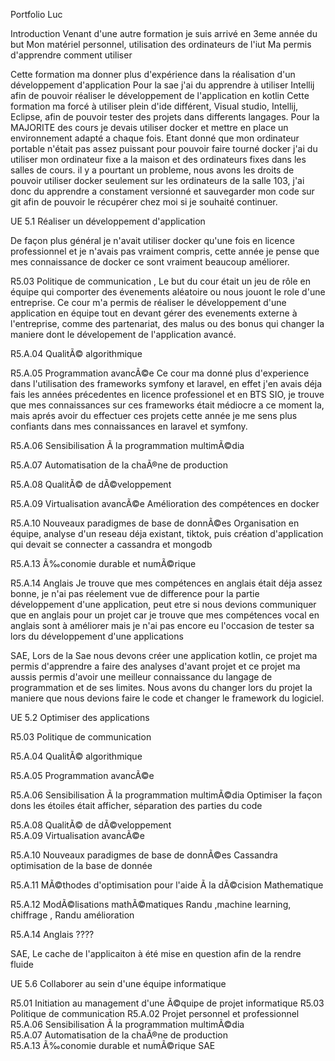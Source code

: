 
Portfolio Luc

Introduction
Venant d'une autre formation je suis arrivé en 3eme année du but
Mon matériel personnel, utilisation des ordinateurs de l'iut
Ma permis d'apprendre comment utiliser


Cette formation ma donner plus d'expérience dans la réalisation d'un développement d'application 
Pour la sae j'ai du apprendre à utiliser Intellij afin de pouvoir réaliser le développement de l'application en kotlin 
Cette formation ma forcé à utiliser plein d'ide différent, Visual studio, Intellij, Eclipse, afin de pouvoir tester des projets dans differents langages.
Pour la MAJORITE des cours je devais utiliser docker et mettre en place un environnement adapté a chaque fois.
Etant donné que mon ordinateur portable n'était pas assez puissant pour pouvoir faire tourné docker j'ai du utiliser mon ordinateur fixe a la maison et des ordinateurs fixes dans les salles de cours. il y a pourtant un probleme, nous avons les droits de pouvoir utiliser docker seulement sur les ordinateurs de la salle 103, j'ai donc du apprendre a constament versionné et sauvegarder mon code sur git afin de pouvoir le récupérer chez moi si je souhaité continuer.

UE 5.1 Réaliser un développement d'application  




De façon plus général je n'avait utiliser docker qu'une fois en licence professionnel et je n'avais pas vraiment compris, cette année je pense que mes connaissance de docker ce sont vraiment beaucoup améliorer.

R5.03 Politique de communication , Le but du cour était un jeu de rôle en équipe qui comporter des évenements aléatoire ou nous jouont le role d'une entreprise. Ce cour m'a permis de réaliser le développement d'une application en équipe tout en devant gérer des evenements externe à l'entreprise, comme des partenariat, des malus ou des bonus qui changer la maniere dont le dévelopement de l'application avancé.

R5.A.04 QualitÃ© algorithmique  

R5.A.05 Programmation avancÃ©e Ce cour ma donné plus d'experience dans l'utilisation des frameworks symfony et laravel, en effet j'en avais déja fais les années précedentes en licence professionel et en BTS SIO, je trouve que mes connaissances sur ces frameworks était médiocre a ce moment la, mais aprés avoir du effectuer ces projets cette année je me sens plus confiants dans mes connaissances en laravel et symfony.

R5.A.06 Sensibilisation Ã la programmation multimÃ©dia   

R5.A.07 Automatisation de la chaÃ®ne de production

R5.A.08 QualitÃ© de dÃ©veloppement

R5.A.09 Virtualisation avancÃ©e   Amélioration des compétences en docker

R5.A.10 Nouveaux paradigmes de base de donnÃ©es  Organisation en équipe, analyse d'un reseau déja existant, tiktok, puis création d'application qui devait se connecter a cassandra et mongodb

R5.A.13 Ã‰conomie durable et numÃ©rique  


R5.A.14 Anglais  Je trouve que mes compétences en anglais était déja assez bonne, je n'ai pas réelement vue de difference pour la partie développement d'une application, peut etre si nous devions communiquer que en anglais pour un projet car je trouve que mes compétences vocal en anglais sont à améliorer mais je n'ai pas encore eu l'occasion de tester sa lors du développement d'une applications

SAE, Lors de la Sae nous devons créer une application kotlin, ce projet ma permis d'apprendre a faire des analyses d'avant projet et ce projet ma aussis permis d'avoir une meilleur connaissance du langage de programmation et de ses limites. Nous avons du changer lors du projet la maniere que nous devions faire le code et changer le framework du logiciel.

UE 5.2 Optimiser des applications  



R5.03 Politique de communication  

R5.A.04 QualitÃ© algorithmique 

R5.A.05 Programmation avancÃ©e  

R5.A.06 Sensibilisation Ã la programmation multimÃ©dia  Optimiser la façon dons les étoiles était afficher, séparation des parties du code

R5.A.08 QualitÃ© de dÃ©veloppement  
R5.A.09 Virtualisation avancÃ©e  

R5.A.10 Nouveaux paradigmes de base de donnÃ©es   Cassandra optimisation de la base de donnée

R5.A.11 MÃ©thodes d'optimisation pour l'aide Ã la dÃ©cision    Mathematique 

R5.A.12 ModÃ©lisations mathÃ©matiques      Randu ,machine learning, chiffrage , Randu amélioration 

R5.A.14 Anglais  ????

SAE, Le cache de l'applicaiton à été mise en question afin de la rendre fluide 




UE 5.6 Collaborer au sein d'une équipe informatique  

R5.01 Initiation au management d'une Ã©quipe de projet informatique 
 R5.03 Politique de communication 
 R5.A.02 Projet personnel et professionnel  
R5.A.06 Sensibilisation Ã la programmation multimÃ©dia  
R5.A.07 Automatisation de la chaÃ®ne de production  
R5.A.13 Ã‰conomie durable et numÃ©rique
SAE


